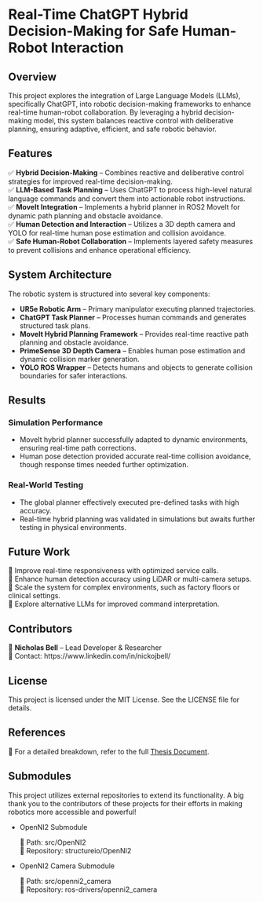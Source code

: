 # Real-Time ChatGPT Hybrid Decision-Making for Safe Human-Robot Interaction



## Overview

This project explores the integration of Large Language Models (LLMs), specifically ChatGPT, into robotic decision-making frameworks to enhance real-time human-robot collaboration. By leveraging a hybrid decision-making model, this system balances reactive control with deliberative planning, ensuring adaptive, efficient, and safe robotic behavior.

## Features

✅ **Hybrid Decision-Making** – Combines reactive and deliberative control strategies for improved real-time decision-making.\
✅ **LLM-Based Task Planning** – Uses ChatGPT to process high-level natural language commands and convert them into actionable robot instructions.\
✅ **MoveIt Integration** – Implements a hybrid planner in ROS2 MoveIt for dynamic path planning and obstacle avoidance.\
✅ **Human Detection and Interaction** – Utilizes a 3D depth camera and YOLO for real-time human pose estimation and collision avoidance.\
✅ **Safe Human-Robot Collaboration** – Implements layered safety measures to prevent collisions and enhance operational efficiency.

## System Architecture

The robotic system is structured into several key components:

- **UR5e Robotic Arm** – Primary manipulator executing planned trajectories.
- **ChatGPT Task Planner** – Processes human commands and generates structured task plans.
- **MoveIt Hybrid Planning Framework** – Provides real-time reactive path planning and obstacle avoidance.
- **PrimeSense 3D Depth Camera** – Enables human pose estimation and dynamic collision marker generation.
- **YOLO ROS Wrapper** – Detects humans and objects to generate collision boundaries for safer interactions.



## Results

### Simulation Performance

- MoveIt hybrid planner successfully adapted to dynamic environments, ensuring real-time path corrections.
- Human pose detection provided accurate real-time collision avoidance, though response times needed further optimization.

### Real-World Testing

- The global planner effectively executed pre-defined tasks with high accuracy.
- Real-time hybrid planning was validated in simulations but awaits further testing in physical environments.

## Future Work

🚀 Improve real-time responsiveness with optimized service calls.\
🚀 Enhance human detection accuracy using LiDAR or multi-camera setups.\
🚀 Scale the system for complex environments, such as factory floors or clinical settings.\
🚀 Explore alternative LLMs for improved command interpretation.

## Contributors

👤 **Nicholas Bell** – Lead Developer & Researcher\
📩 Contact: https\://www\.linkedin.com/in/nickojbell/

## License

This project is licensed under the MIT License. See the LICENSE file for details.

## References

📜 For a detailed breakdown, refer to the full [Thesis Document](https://github.com/Neoxra/Thesis-Project-UR5e-arm-with-ChatGPT-taskplanner/blob/main/Thesis___Nicholas_Bell.pdf).

## Submodules

This project utilizes external repositories to extend its functionality. A big thank you to the contributors of these projects for their efforts in making robotics more accessible and powerful!

- OpenNI2 Submodule

    📌 Path: src/OpenNI2\
    🔗 Repository: structureio/OpenNI2

- OpenNI2 Camera Submodule

    📌 Path: src/openni2_camera\
    🔗 Repository: ros-drivers/openni2_camera

